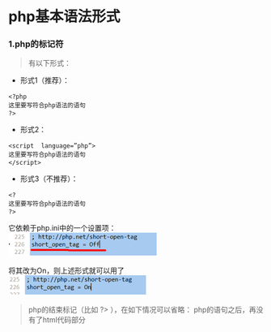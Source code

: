 # php基本语法形式

### 1.php的标记符

> 有以下形式：

- 形式1（推荐）：
```
<?php
这里要写符合php语法的语句
?>
```

- 形式2：
```
<script  language=”php”>
这里要写符合php语法的语句
</script>
```

- 形式3（不推荐）：
```
<?
这里要写符合php语法的语句
?>
```
它依赖于php.ini中的一个设置项：<br>
![](笔记2.fld/image008.png)

将其改为On，则上述形式就可以用了<br>
![](笔记2.fld/image010.png)

> php的结束标记（比如 ?>  ），在如下情况可以省略：
php的语句之后，再没有了html代码部分




















